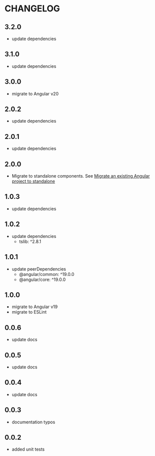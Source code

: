 # CHANGELOG

## 3.2.0

- update dependencies

## 3.1.0

- update dependencies

## 3.0.0

- migrate to Angular v20

## 2.0.2

- update dependencies

## 2.0.1

- update dependencies

## 2.0.0

- Migrate to standalone components. See [Migrate an existing Angular project to standalone](https://angular.dev/reference/migrations/standalone)

## 1.0.3

- update dependencies

## 1.0.2

- update dependencies
  - tslib: ^2.8.1

## 1.0.1

- update peerDependencies
  - @angular/common: ^19.0.0
  - @angular/core: ^19.0.0

## 1.0.0

- migrate to Angular v19
- migrate to ESLint

## 0.0.6

- update docs

## 0.0.5

- update docs

## 0.0.4

- update docs

## 0.0.3

 - documentation typos

## 0.0.2

 - added unit tests

